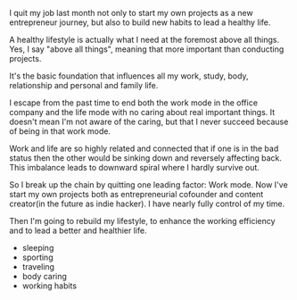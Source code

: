 I quit my job last month not only to start my own projects as a new entrepreneur journey, but also to build new habits to lead a healthy life. 

A healthy lifestyle is actually what I need at the foremost above all things. Yes, I say "above all things", meaning that more important than conducting projects. 

It's the basic foundation that influences all my work, study, body, relationship and personal and family life. 

I escape from the past time to end both the work mode in the office company and the life mode with no caring about real important things. It doesn't mean I'm not aware of the caring, but that I never succeed because of being in that work mode. 

Work and life are so highly related and connected that if one is in the bad status then the other would be sinking down and reversely affecting back. This imbalance leads to downward spiral where I hardly survive out. 

So I break up the chain by quitting one leading factor: Work mode. Now I've start my own projects both as entrepreneurial cofounder and content creator(in the future as indie hacker). I have nearly fully control of my time. 

Then I'm going to rebuild my lifestyle, to enhance the working efficiency and to lead a better and healthier life. 

- sleeping
- sporting
- traveling
- body caring
- working habits